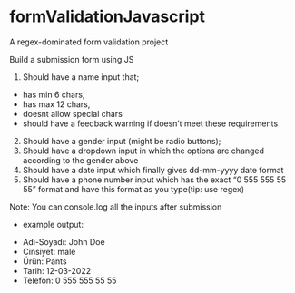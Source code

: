 # formValidationJavascript
A regex-dominated form validation project

Build a submission form using JS

1) Should have a name input that;
  * has min 6 chars,
  * has max 12 chars,
  * doesnt allow special chars
  * should have a feedback warning if doesn’t meet these requirements

2) Should have a gender input (might be radio buttons);
3) Should have a dropdown input in which the options are changed according to the gender above
4) Should have a date input which finally gives dd-mm-yyyy date format 
5) Should have a phone number input which has the exact   “0 555 555 55 55” format and have this format as you type(tip: use regex)

Note: You can console.log all the inputs after submission

- example output:
 * Adı-Soyadı: John Doe
 * Cinsiyet: male
 * Ürün: Pants
 * Tarih: 12-03-2022
 * Telefon:  0 555 555 55 55
